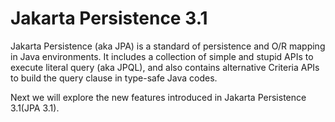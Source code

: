 # Jakarta Persistence 3.1

Jakarta Persistence (aka JPA) is a standard of persistence and O/R mapping in Java environments. It includes a collection of simple and stupid APIs to execute literal query (aka JPQL), and also contains alternative Criteria APIs to build the query clause in type-safe Java codes.

Next we will explore the new features introduced in Jakarta Persistence 3.1(JPA 3.1).
